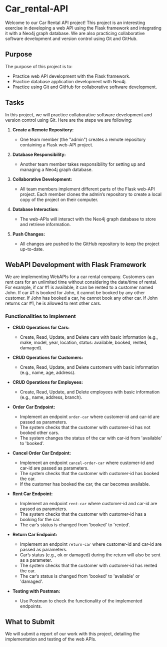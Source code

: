 # Car_rental-API

Welcome to our Car Rental API project! This project is an interesting exercise in developing a web API using the Flask framework and integrating it with a Neo4j graph database. We are also practicing collaborative software development and version control using Git and GitHub.

## Purpose
The purpose of this project is to:
- Practice web API development with the Flask framework.
- Practice database application development with Neo4j.
- Practice using Git and GitHub for collaborative software development.

## Tasks
In this project, we will practice collaborative software development and version control using Git. Here are the steps we are following:

1. **Create a Remote Repository:**
   - One team member (the "admin") creates a remote repository containing a Flask web-API project.

2. **Database Responsibility:**
   - Another team member takes responsibility for setting up and managing a Neo4j graph database.

3. **Collaborative Development:**
   - All team members implement different parts of the Flask web-API project. Each member clones the admin’s repository to create a local copy of the project on their computer.

4. **Database Interaction:**
   - The web-APIs will interact with the Neo4j graph database to store and retrieve information.

5. **Push Changes:**
   - All changes are pushed to the GitHub repository to keep the project up-to-date.

## WebAPI Development with Flask Framework
We are implementing WebAPIs for a car rental company. Customers can rent cars for an unlimited time without considering the date/time of rental. For example, if car #1 is available, it can be rented to a customer named John. If car #1 is booked for John, it cannot be booked by any other customer. If John has booked a car, he cannot book any other car. If John returns car #1, he is allowed to rent other cars.

### Functionalities to Implement
- **CRUD Operations for Cars:**
  - Create, Read, Update, and Delete cars with basic information (e.g., make, model, year, location, status: available, booked, rented, damaged).
  
- **CRUD Operations for Customers:**
  - Create, Read, Update, and Delete customers with basic information (e.g., name, age, address).
  
- **CRUD Operations for Employees:**
  - Create, Read, Update, and Delete employees with basic information (e.g., name, address, branch).
  
- **Order Car Endpoint:**
  - Implement an endpoint `order-car` where customer-id and car-id are passed as parameters.
  - The system checks that the customer with customer-id has not booked other cars.
  - The system changes the status of the car with car-id from 'available' to 'booked'.
  
- **Cancel Order Car Endpoint:**
  - Implement an endpoint `cancel-order-car` where customer-id and car-id are passed as parameters.
  - The system checks that the customer with customer-id has booked the car.
  - If the customer has booked the car, the car becomes available.
  
- **Rent Car Endpoint:**
  - Implement an endpoint `rent-car` where customer-id and car-id are passed as parameters.
  - The system checks that the customer with customer-id has a booking for the car.
  - The car’s status is changed from 'booked' to 'rented'.
  
- **Return Car Endpoint:**
  - Implement an endpoint `return-car` where customer-id and car-id are passed as parameters.
  - Car’s status (e.g., ok or damaged) during the return will also be sent as a parameter.
  - The system checks that the customer with customer-id has rented the car.
  - The car’s status is changed from 'booked' to 'available' or 'damaged'.
  
- **Testing with Postman:**
  - Use Postman to check the functionality of the implemented endpoints.

## What to Submit
We will submit a report of our work with this project, detailing the implementation and testing of the web APIs.